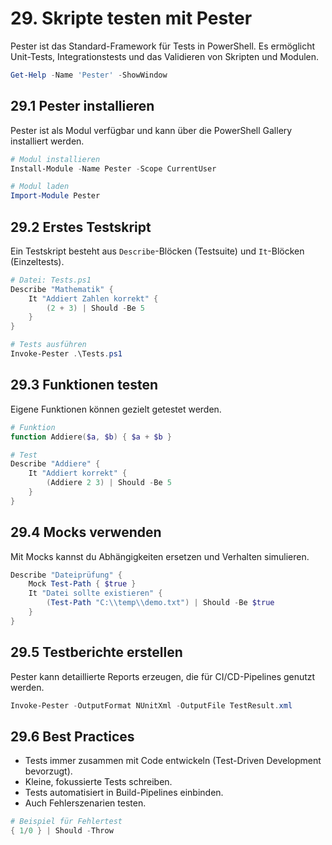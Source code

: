 # 29. Skripte testen mit Pester

Pester ist das Standard-Framework für Tests in PowerShell. Es ermöglicht Unit-Tests, Integrationstests und das Validieren von Skripten und Modulen.

```powershell
Get-Help -Name 'Pester' -ShowWindow
```

## 29.1 Pester installieren

Pester ist als Modul verfügbar und kann über die PowerShell Gallery installiert werden.

```powershell
# Modul installieren
Install-Module -Name Pester -Scope CurrentUser

# Modul laden
Import-Module Pester
```

## 29.2 Erstes Testskript

Ein Testskript besteht aus `Describe`-Blöcken (Testsuite) und `It`-Blöcken (Einzeltests).

```powershell
# Datei: Tests.ps1
Describe "Mathematik" {
    It "Addiert Zahlen korrekt" {
        (2 + 3) | Should -Be 5
    }
}
```

```powershell
# Tests ausführen
Invoke-Pester .\Tests.ps1
```

## 29.3 Funktionen testen

Eigene Funktionen können gezielt getestet werden.

```powershell
# Funktion
function Addiere($a, $b) { $a + $b }

# Test
Describe "Addiere" {
    It "Addiert korrekt" {
        (Addiere 2 3) | Should -Be 5
    }
}
```

## 29.4 Mocks verwenden

Mit Mocks kannst du Abhängigkeiten ersetzen und Verhalten simulieren.

```powershell
Describe "Dateiprüfung" {
    Mock Test-Path { $true }
    It "Datei sollte existieren" {
        (Test-Path "C:\\temp\\demo.txt") | Should -Be $true
    }
}
```

## 29.5 Testberichte erstellen

Pester kann detaillierte Reports erzeugen, die für CI/CD-Pipelines genutzt werden.

```powershell
Invoke-Pester -OutputFormat NUnitXml -OutputFile TestResult.xml
```

## 29.6 Best Practices

- Tests immer zusammen mit Code entwickeln (Test-Driven Development bevorzugt).
- Kleine, fokussierte Tests schreiben.
- Tests automatisiert in Build-Pipelines einbinden.
- Auch Fehlerszenarien testen.

```powershell
# Beispiel für Fehlertest
{ 1/0 } | Should -Throw
```
